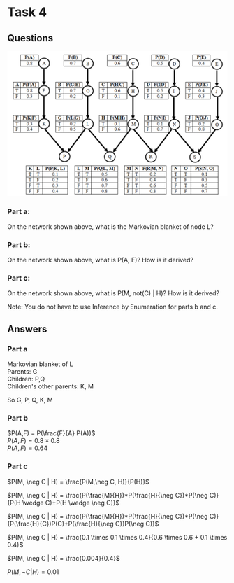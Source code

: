# Task 4

## Questions
![large-net](./assets/large-net.png)

### **Part a**: 
On the network shown above, what is the Markovian blanket of node L?

### **Part b**: 
On the network shown above, what is P(A, F)? How is it derived?

### **Part c**: 
On the network shown above, what is P(M, not(C) | H)? How is it derived?

Note: You do not have to use Inference by Enumeration for parts b and c.

## Answers 

### Part a
Markovian blanket of L  
Parents: G  
Children: P,Q  
Children's other parents: K, M  

So G, P, Q, K, M  

### Part b
$P(A,F) = P(\frac{F}{A} P(A))$ \
$P(A,F) = 0.8 \times 0.8$ \
$P(A,F) = 0.64$ 

### Part c 
$P(M, \neg C | H) = \frac{P(M,\neg C, H)}{P(H)}$  

$P(M, \neg C | H) = \frac{P(\frac{M}{H})*P(\frac{H}{\neg C})*P(\neg C)}{P(H \wedge C)+P(H \wedge \neg C)}$  

$P(M, \neg C | H) = \frac{P(\frac{M}{H})*P(\frac{H}{\neg C})*P(\neg C)}{P(\frac{H}{C})P(C)+P(\frac{H}{\neg C})P(\neg C)}$

$P(M, \neg C | H) = \frac{0.1 \times 0.1 \times 0.4}{0.6 \times 0.6 + 0.1 \times 0.4}$

$P(M, \neg C | H) = \frac{0.004}{0.4}$

$P(M, \neg C | H) = 0.01$